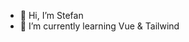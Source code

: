 - 👋 Hi, I’m Stefan
- 🌱 I’m currently learning Vue & Tailwind

<!---
Gimli72/Gimli72 is a ✨ special ✨ repository because its `README.md` (this file) appears on your GitHub profile.
You can click the Preview link to take a look at your changes.
--->
